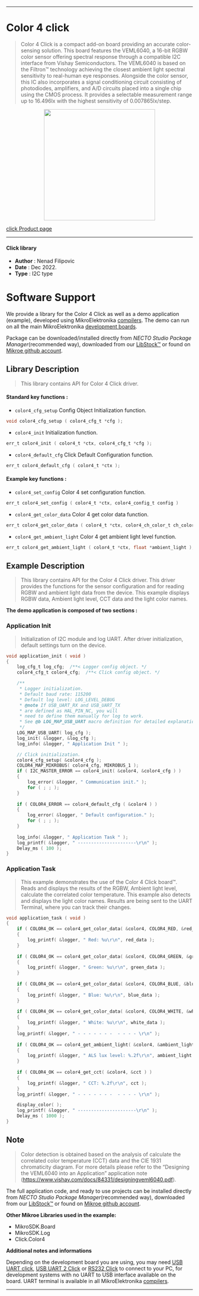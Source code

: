 
---
# Color 4 click

> Color 4 Click is a compact add-on board providing an accurate color-sensing solution. 
> This board features the VEML6040, a 16-bit RGBW color sensor offering spectral 
> response through a compatible I2C interface from Vishay Semiconductors. 
> The VEML6040 is based on the Filtron™ technology achieving the closest 
> ambient light spectral sensitivity to real-human eye responses. 
> Alongside the color sensor, this IC also incorporates a signal conditioning circuit consisting of photodiodes, 
> amplifiers, and A/D circuits placed into a single chip using the CMOS process. 
> It provides a selectable measurement range up to 16.496lx with the highest sensitivity of 0.007865lx/step.

<p align="center">
  <img src="https://download.mikroe.com/images/click_for_ide/color4_click.png" height=300px>
</p>

[click Product page](https://www.mikroe.com/color-4-click)

---


#### Click library

- **Author**        : Nenad Filipovic
- **Date**          : Dec 2022.
- **Type**          : I2C type


# Software Support

We provide a library for the Color 4 Click
as well as a demo application (example), developed using MikroElektronika
[compilers](https://www.mikroe.com/necto-studio).
The demo can run on all the main MikroElektronika [development boards](https://www.mikroe.com/development-boards).

Package can be downloaded/installed directly from *NECTO Studio Package Manager*(recommended way), downloaded from our [LibStock&trade;](https://libstock.mikroe.com) or found on [Mikroe github account](https://github.com/MikroElektronika/mikrosdk_click_v2/tree/master/clicks).

## Library Description

> This library contains API for Color 4 Click driver.

#### Standard key functions :

- `color4_cfg_setup` Config Object Initialization function.
```c
void color4_cfg_setup ( color4_cfg_t *cfg );
```

- `color4_init` Initialization function.
```c
err_t color4_init ( color4_t *ctx, color4_cfg_t *cfg );
```

- `color4_default_cfg` Click Default Configuration function.
```c
err_t color4_default_cfg ( color4_t *ctx );
```

#### Example key functions :

- `color4_set_config` Color 4 set configuration function.
```c
err_t color4_set_config ( color4_t *ctx, color4_config_t config ) 
```

- `color4_get_color_data` Color 4 get color data function.
```c
err_t color4_get_color_data ( color4_t *ctx, color4_ch_color_t ch_color, uint16_t *color_data );
```

- `color4_get_ambient_light` Color 4 get ambient light level function.
```c
err_t color4_get_ambient_light ( color4_t *ctx, float *ambient_light );
```

## Example Description

> This library contains API for the Color 4 Click driver.
> This driver provides the functions for the sensor configuration
> and for reading RGBW and ambient light data from the device.
> This example displays RGBW data, Ambient light level, CCT data 
> and the light color names.

**The demo application is composed of two sections :**

### Application Init

> Initialization of I2C module and log UART.
> After driver initialization, default settings turn on the device.

```c
void application_init ( void ) 
{
    log_cfg_t log_cfg;  /**< Logger config object. */
    color4_cfg_t color4_cfg;  /**< Click config object. */

    /** 
     * Logger initialization.
     * Default baud rate: 115200
     * Default log level: LOG_LEVEL_DEBUG
     * @note If USB_UART_RX and USB_UART_TX 
     * are defined as HAL_PIN_NC, you will 
     * need to define them manually for log to work. 
     * See @b LOG_MAP_USB_UART macro definition for detailed explanation.
     */
    LOG_MAP_USB_UART( log_cfg );
    log_init( &logger, &log_cfg );
    log_info( &logger, " Application Init " );

    // Click initialization.
    color4_cfg_setup( &color4_cfg );
    COLOR4_MAP_MIKROBUS( color4_cfg, MIKROBUS_1 );
    if ( I2C_MASTER_ERROR == color4_init( &color4, &color4_cfg ) ) 
    {
        log_error( &logger, " Communication init." );
        for ( ; ; );
    }
    
    if ( COLOR4_ERROR == color4_default_cfg ( &color4 ) )
    {
        log_error( &logger, " Default configuration." );
        for ( ; ; );
    }
    
    log_info( &logger, " Application Task " );
    log_printf( &logger, " ----------------------\r\n" );
    Delay_ms ( 100 );
}

```

### Application Task

> This example demonstrates the use of the Color 4 Click board™.
> Reads and displays the results of the RGBW, Ambient light level, 
> calculate the correlated color temperature. 
> This example also detects and displays the light color names.
> Results are being sent to the UART Terminal, where you can track their changes.

```c
void application_task ( void ) 
{
    if ( COLOR4_OK == color4_get_color_data( &color4, COLOR4_RED, &red_data ) )
    {
        log_printf( &logger, " Red: %u\r\n", red_data );    
    }
    
    if ( COLOR4_OK == color4_get_color_data( &color4, COLOR4_GREEN, &green_data ) )
    {
        log_printf( &logger, " Green: %u\r\n", green_data );   
    }
    
    if ( COLOR4_OK == color4_get_color_data( &color4, COLOR4_BLUE, &blue_data ) )
    {
        log_printf( &logger, " Blue: %u\r\n", blue_data );
    }
    
    if ( COLOR4_OK == color4_get_color_data( &color4, COLOR4_WHITE, &white_data ) )
    {
        log_printf( &logger, " White: %u\r\n", white_data );    
    }
    log_printf( &logger, " - - - - - - -  - - - - \r\n" );
    
    if ( COLOR4_OK == color4_get_ambient_light( &color4, &ambient_light ) )
    {
        log_printf( &logger, " ALS lux level: %.2f\r\n", ambient_light );    
    }
    
    if ( COLOR4_OK == color4_get_cct( &color4, &cct ) )
    {
        log_printf( &logger, " CCT: %.2f\r\n", cct );   
    }
    log_printf( &logger, " - - - - - - -  - - - - \r\n" );

    display_color( );
    log_printf( &logger, " ----------------------\r\n" );
    Delay_ms ( 1000 );
}
```

## Note

> Color detection is obtained based on the analysis 
> of calculate the correlated color temperature (CCT) data 
> and the CIE 1931 chromaticity diagram.
> For more details please refer to the “Designing the VEML6040 into an Application” 
> application note (https://www.vishay.com/docs/84331/designingveml6040.pdf).

The full application code, and ready to use projects can be installed directly from *NECTO Studio Package Manager*(recommended way), downloaded from our [LibStock&trade;](https://libstock.mikroe.com) or found on [Mikroe github account](https://github.com/MikroElektronika/mikrosdk_click_v2/tree/master/clicks).

**Other Mikroe Libraries used in the example:**

- MikroSDK.Board
- MikroSDK.Log
- Click.Color4

**Additional notes and informations**

Depending on the development board you are using, you may need
[USB UART click](https://www.mikroe.com/usb-uart-click),
[USB UART 2 Click](https://www.mikroe.com/usb-uart-2-click) or
[RS232 Click](https://www.mikroe.com/rs232-click) to connect to your PC, for
development systems with no UART to USB interface available on the board. UART
terminal is available in all MikroElektronika
[compilers](https://shop.mikroe.com/compilers).

---
